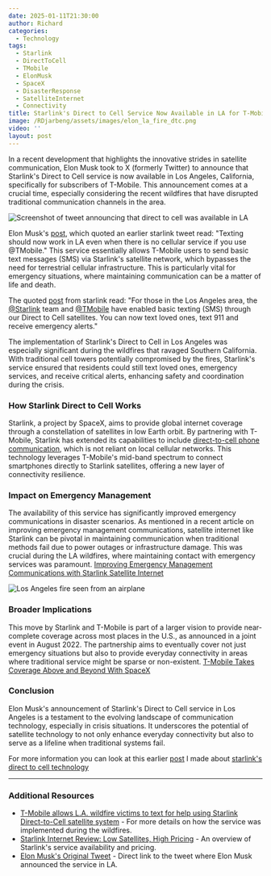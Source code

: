 ```yaml
---
date: 2025-01-11T21:30:00
author: Richard
categories:
  - Technology
tags:
  - Starlink
  - DirectToCell
  - TMobile
  - ElonMusk
  - SpaceX
  - DisasterResponse
  - SatelliteInternet
  - Connectivity
title: Starlink's Direct to Cell Service Now Available in LA for T-Mobile Subscribers
image: /RDjarbeng/assets/images/elon_la_fire_dtc.png
video: ''
layout: post
---
```

In a recent development that highlights the innovative strides in satellite communication, Elon Musk took to X (formerly Twitter) to announce that Starlink's Direct to Cell service is now available in Los Angeles, California, specifically for subscribers of T-Mobile. This announcement comes at a crucial time, especially considering the recent wildfires that have disrupted traditional communication channels in the area.

![Screenshot of tweet announcing that direct to cell was available in LA](/RDjarbeng/assets/images/elon_la_fire_dtc.png "Elon Musk tweets announcing that direct to cell was available in LA")

Elon Musk's [post](https://x.com/elonmusk/status/1877560971973329273), which quoted an earlier starlink tweet read: "Texting should now work in LA even when there is no cellular service if you use @TMobile." This service essentially allows T-Mobile users to send basic text messages (SMS) via Starlink's satellite network, which bypasses the need for terrestrial cellular infrastructure. This is particularly vital for emergency situations, where maintaining communication can be a matter of life and death.

The quoted [post](https://x.com/SpaceX/status/1877547777858687231) from starlink read: "For those in the Los Angeles area, the [@Starlink](https://x.com/Starlink) team and [@TMobile](https://x.com/TMobile) have enabled basic texting (SMS) through our Direct to Cell satellites. You can now text loved ones, text 911 and receive emergency alerts."

The implementation of Starlink's Direct to Cell in Los Angeles was especially significant during the wildfires that ravaged Southern California. With traditional cell towers potentially compromised by the fires, Starlink's service ensured that residents could still text loved ones, emergency services, and receive critical alerts, enhancing safety and coordination during the crisis.

### How Starlink Direct to Cell Works

Starlink, a project by SpaceX, aims to provide global internet coverage through a constellation of satellites in low Earth orbit. By partnering with T-Mobile, Starlink has extended its capabilities to include [direct-to-cell phone communication](https://www.starlink.com/business/direct-to-cell), which is not reliant on local cellular networks. This technology leverages T-Mobile's mid-band spectrum to connect smartphones directly to Starlink satellites, offering a new layer of connectivity resilience.

### Impact on Emergency Management

The availability of this service has significantly improved emergency communications in disaster scenarios. As mentioned in a recent article on improving emergency management communications, satellite internet like Starlink can be pivotal in maintaining communication when traditional methods fail due to power outages or infrastructure damage. This was crucial during the LA wildfires, where maintaining contact with emergency services was paramount. [Improving Emergency Management Communications with Starlink Satellite Internet](https://www.d4h.com/blog/improving-emergency-management-communications-with-starlink-satellite-internet)[](https://www.d4h.com/blog/improving-emergency-management-communications-with-starlink-satellite-internet)

![Los Angeles fire seen from an airplane](/RDjarbeng/assets/images/los_angeles_fire.jpg "Los Angeles fire in California seen from an airplane")

### Broader Implications

This move by Starlink and T-Mobile is part of a larger vision to provide near-complete coverage across most places in the U.S., as announced in a joint event in August 2022. The partnership aims to eventually cover not just emergency situations but also to provide everyday connectivity in areas where traditional service might be sparse or non-existent. [T-Mobile Takes Coverage Above and Beyond With SpaceX](https://www.t-mobile.com/news/un-carrier/coverage-above-and-beyond)[](https://www.t-mobile.com/news/un-carrier/t-mobile-takes-coverage-above-and-beyond-with-spacex)

### Conclusion

Elon Musk's announcement of Starlink's Direct to Cell service in Los Angeles is a testament to the evolving landscape of communication technology, especially in crisis situations. It underscores the potential of satellite technology to not only enhance everyday connectivity but also to serve as a lifeline when traditional systems fail.

For more information you can look at this earlier [post](https://rdjarbeng.github.io/RDjarbeng/starlink-s-direct-to-cell-revolutionizing-mobile-connectivity/) I made about [starlink's direct to cell technology](https://rdjarbeng.github.io/RDjarbeng/starlink-s-direct-to-cell-revolutionizing-mobile-connectivity/)

---

### Additional Resources

- [T-Mobile allows L.A. wildfire victims to text for help using Starlink Direct-to-Cell satellite system](https://www.phonearena.com/news/t-mobile-starlink-direct-to-cell-la-wildfires_id149140) - For more details on how the service was implemented during the wildfires. [](https://www.phonearena.com/news/t-mobile-enables-direct-to-call-in-los-angeles-due-to-wildfire_id166499)
- [Starlink Internet Review: Low Satellites, High Pricing](https://www.cnet.com/reviews/starlink-internet-review/) - An overview of Starlink's service availability and pricing. [](https://www.cnet.com/home/internet/starlink-internet-review/)
- [Elon Musk's Original Tweet](https://x.com/elonmusk/status/1877560971973329273) - Direct link to the tweet where Elon Musk announced the service in LA. [](https://x.com/elonmusk/status/1877219652050313671)
